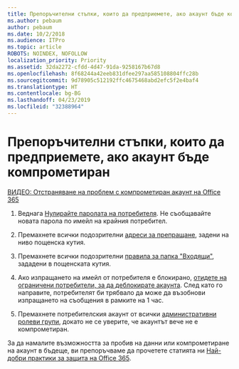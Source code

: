 ```yaml
---
title: Препоръчителни стъпки, които да предприемете, ако акаунт бъде компрометиран
ms.author: pebaum
author: pebaum
ms.date: 10/2/2018
ms.audience: ITPro
ms.topic: article
ROBOTS: NOINDEX, NOFOLLOW
localization_priority: Priority
ms.assetid: 32da2272-cfdd-4d47-91da-9258167b67d8
ms.openlocfilehash: 8f68244a42eeb831dfee297aa585108804ffc28b
ms.sourcegitcommit: 9d78905c512192ffc4675468abd2efc5f2e4baf4
ms.translationtype: HT
ms.contentlocale: bg-BG
ms.lasthandoff: 04/23/2019
ms.locfileid: "32388964"
---
```

# <a name="recommended-steps-to-take-if-an-account-is-compromised"></a>Препоръчителни стъпки, които да предприемете, ако акаунт бъде компрометиран

[ВИДЕО: Отстраняване на проблем с компрометиран акаунт на Office 365](https://www.microsoft.com/videoplayer/embed/RE2jvOb?pid=ocpVideo0-innerdiv-oneplayer&amp;postJsllMsg=true&amp;maskLevel=20&amp;autoplay=true)
  
1. Веднага [Нулирайте паролата на потребителя](https://support.office.com/article/7a5d073b-7fae-4aa5-8f96-9ecd041aba9c). Не съобщавайте новата парола по имейл на крайния потребител. 
    
2. Премахнете всички подозрителни [адреси за препращане](https://support.office.com/article/ab5eb117-0f22-4fa7-a662-3a6bdb0add74), задени на ниво пощенска кутия. 
    
3. Премахнете всички подозрителни [правила за папка "Входящи"](https://support.office.com/article/1433E3A0-7FB0-4999-B536-50E05CB67FED), зададени в пощенската кутия. 
    
4. Ако изпращането на имейл от потребителя е блокирано, [отидете на ограничени потребители, за да деблокирате акаунта](https://protection.office.com/?hash=/restrictedusers). След като го направите, потребителят би трябвало да може да възобнови изпращането на съобщения в рамките на 1 час.
    
5. Премахнете потребителския акаунт от всички [административни ролеви групи](https://support.office.com/article/eac4d046-1afd-4f1a-85fc-8219c79e1504), докато не се уверите, че акаунтът вече не е компрометиран. 
    
За да намалите възможността за пробив на данни или компрометиране на акаунт в бъдеще, ви препоръчваме да прочетете статията ни [Най-добри практики за защита на Office 365](https://support.office.com/article/9295e396-e53d-49b9-ae9b-0b5828cdedc3).
  

